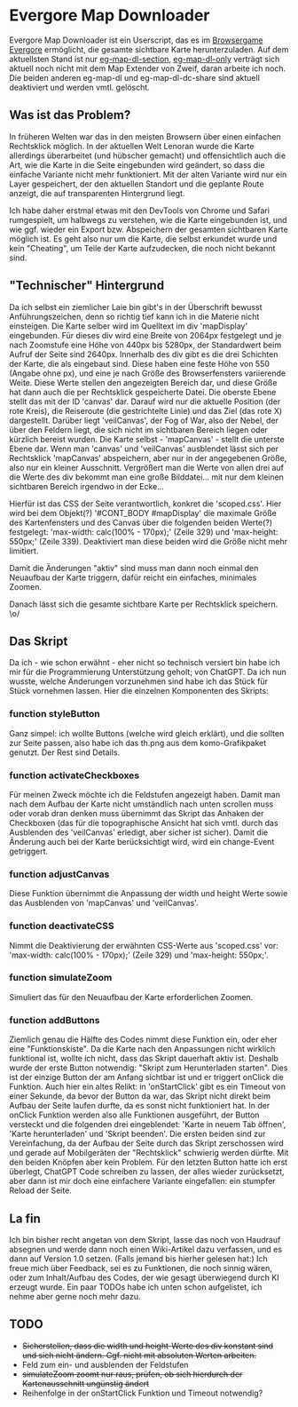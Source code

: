 # Evergore Map Downloader

Evergore Map Downloader ist ein Userscript, das es im [Browsergame Evergore](https://evergore.de/) ermöglicht, die gesamte sichtbare Karte herunterzuladen. Auf dem aktuellsten Stand ist nur [eg-map-dl-section](https://github.com/Mofte/evergore-userscripts/blob/main/eg-map-downloader/eg-map-dl-section), [eg-map-dl-only](https://github.com/Mofte/evergore-userscripts/blob/main/eg-map-downloader/eg-map-dl-only) verträgt sich aktuell noch nicht mit dem Map Extender von Zweif, daran arbeite ich noch. Die beiden anderen eg-map-dl und eg-map-dl-dc-share sind aktuell deaktiviert und werden vmtl. gelöscht.

## Was ist das Problem?
In früheren Welten war das in den meisten Browsern über einen einfachen Rechtsklick möglich. In der aktuellen Welt Lenoran wurde die Karte allerdings überarbeitet (und hübscher gemacht) und offensichtlich auch die Art, wie die Karte in die Seite eingebunden wird geändert, so dass die einfache Variante nicht mehr funktioniert. Mit der alten Variante wird nur ein Layer gespeichert, der den aktuellen Standort und die geplante Route anzeigt, die auf transparenten Hintergrund liegt.

Ich habe daher erstmal etwas mit den DevTools von Chrome und Safari rumgespielt, um halbwegs zu verstehen, wie die Karte eingebunden ist, und wie ggf. wieder ein Export bzw. Abspeichern der gesamten sichtbaren Karte möglich ist. Es geht also nur um die Karte, die selbst erkundet wurde und kein "Cheating", um Teile der Karte aufzudecken, die noch nicht bekannt sind.

## "Technischer" Hintergrund
Da ich selbst ein ziemlicher Laie bin gibt's in der Überschrift bewusst Anführungszeichen, denn so richtig tief kann ich in die Materie nicht einsteigen. 
Die Karte selber wird im Quelltext im div 'mapDisplay' eingebunden. Für dieses div wird eine Breite von 2064px festgelegt und je nach Zoomstufe eine Höhe von 440px bis 5280px, der Standardwert beim Aufruf der Seite sind 2640px. 
Innerhalb des div gibt es die drei Schichten der Karte, die als <canvas> eingebaut sind. Diese haben eine feste Höhe von 550 (Angabe ohne px), und eine je nach Größe des Browserfensters variierende Weite. Diese Werte stellen den angezeigten Bereich dar, und diese Größe hat dann auch die per Rechtsklick gespeicherte Datei. Die oberste Ebene stellt das <canvas> mit der ID 'canvas' dar. Darauf wird nur die aktuelle Position (der rote Kreis), die Reiseroute (die gestrichtelte Linie) und das Ziel (das rote X) dargestellt. Darüber liegt 'veilCanvas', der Fog of War, also der Nebel, der über den Feldern liegt, die sich nicht im sichtbaren Bereich liegen oder kürzlich bereist wurden. Die Karte selbst - 'mapCanvas' - stellt die unterste Ebene dar. 
Wenn man 'canvas' und 'veilCanvas' ausblendet lässt sich per Rechtsklick 'mapCanvas' abspeichern, aber nur in der angegebenen Größe, also nur ein kleiner Ausschnitt. Vergrößert man die Werte von allen drei <canvas> auf die Werte des div bekommt man eine große Bilddatei... mit nur dem kleinen sichtbaren Bereich irgendwo in der Ecke...

Hierfür ist das CSS der Seite verantwortlich, konkret die 'scoped.css'. Hier wird bei dem Objekt(?) '#CONT_BODY #mapDisplay' die maximale Größe des Kartenfensters und des Canvas über die folgenden beiden Werte(?) festgelegt: 'max-width: calc(100% - 170px);' (Zeile 329) und 'max-height: 550px;' (Zeile 339). Deaktiviert man diese beiden wird die Größe nicht mehr limitiert. 

Damit die Änderungen "aktiv" sind muss man dann noch einmal den Neuaufbau der Karte triggern, dafür reicht ein einfaches, minimales Zoomen. 

Danach lässt sich die gesamte sichtbare Karte per Rechtsklick speichern. \o/

## Das Skript
Da ich - wie schon erwähnt - eher nicht so technisch versiert bin habe ich mir für die Programmierung Unterstützung geholt; von ChatGPT. Da ich nun wusste, welche Änderungen vorzunehmen sind habe ich das Stück für Stück vornehmen lassen. Hier die einzelnen Komponenten des Skripts:

### function styleButton
Ganz simpel: ich wollte Buttons (welche wird gleich erklärt), und die sollten zur Seite passen, also habe ich das th.png aus dem komo-Grafikpaket genutzt. Der Rest sind Details.

### function activateCheckboxes
Für meinen Zweck möchte ich die Feldstufen angezeigt haben. Damit man nach dem Aufbau der Karte nicht umständlich nach unten scrollen muss oder vorab dran denken muss übernimmt das Skript das Anhaken der Checkboxen (das für die topographische Ansicht hat sich vmtl. durch das Ausblenden des 'veilCanvas' erledigt, aber sicher ist sicher). Damit die Änderung auch bei der Karte berücksichtigt wird, wird ein change-Event getriggert.

### function adjustCanvas
Diese Funktion übernimmt die Anpassung der width und height Werte sowie das Ausblenden von 'mapCanvas' und 'veilCanvas'. 

### function deactivateCSS
Nimmt die Deaktivierung der erwähnten CSS-Werte aus 'scoped.css' vor: 'max-width: calc(100% - 170px);' (Zeile 329) und 'max-height: 550px;'.

### function simulateZoom
Simuliert das für den Neuaufbau der Karte erforderlichen Zoomen.

### function addButtons
Ziemlich genau die Hälfte des Codes nimmt diese Funktion ein, oder eher eine "Funktionskiste". 
Da die Karte nach den Anpassungen nicht wirklich funktional ist, wollte ich nicht, dass das Skript dauerhaft aktiv ist. Deshalb wurde der erste Button notwendig: "Skript zum Herunterladen starten". Dies ist der einzige Button der am Anfang sichtbar ist und er triggert onClick die Funktion. Auch hier ein altes Relikt: in 'onStartClick' gibt es ein Timeout von einer Sekunde, da bevor der Button da war, das Skript nicht direkt beim Aufbau der Seite laufen durfte, da es sonst nicht funktioniert hat. In der onClick Funktion werden also alle Funktionen ausgeführt, der Button versteckt und die folgenden drei eingeblendet: 'Karte in neuem Tab öffnen', 'Karte herunterladen' und 'Skript beenden'.
Die ersten beiden sind zur Vereinfachung, da der Aufbau der Seite durch das Skript zerschossen wird und gerade auf Mobilgeräten der "Rechtsklick" schwierig werden dürfte. Mit den beiden Knöpfen aber kein Problem. Für den letzten Button hatte ich erst überlegt, ChatGPT Code schreiben zu lassen, der alles wieder zurücksetzt, aber dann ist mir doch eine einfachere Variante eingefallen: ein stumpfer Reload der Seite.

## La fin
Ich bin bisher recht angetan von dem Skript, lasse das noch von Haudrauf absegnen und werde dann noch einen Wiki-Artikel dazu verfassen, und es dann auf Version 1.0 setzen. (Falls jemand bis hierher gelesen hat:) Ich freue mich über Feedback, sei es zu Funktionen, die noch sinnig wären, oder zum Inhalt/Aufbau des Codes, der wie gesagt überwiegend durch KI erzeugt wurde. Ein paar TODOs habe ich unten schon aufgelistet, ich nehme aber gerne noch mehr dazu.

## TODO
- ~~Sicherstellen, dass die width und height-Werte des div konstant sind und sich nicht ändern. Ggf. nicht mit absoluten Werten arbeiten.~~
- Feld zum ein- und ausblenden der Feldstufen
- ~~simulateZoom zoomt nur raus, prüfen, ob sich hierdurch der Kartenausschnitt ungünstig ändert~~
- Reihenfolge in der onStartClick Funktion und Timeout notwendig?
